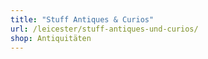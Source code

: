 ```yaml
---
title: "Stuff Antiques & Curios"
url: /leicester/stuff-antiques-und-curios/
shop: Antiquitäten
---
```

